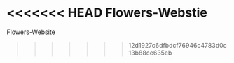 <<<<<<< HEAD
Flowers-Webstie 
=======
 Flowers-Website
>>>>>>> 12d1927c6dfbdcf76946c4783d0c13b88ce635eb

